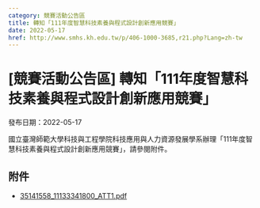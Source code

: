 ```yaml
---
category: 競賽活動公告區
title: 轉知「111年度智慧科技素養與程式設計創新應用競賽」
date: 2022-05-17
href: http://www.smhs.kh.edu.tw/p/406-1000-3685,r21.php?Lang=zh-tw
---
```


# [競賽活動公告區] 轉知「111年度智慧科技素養與程式設計創新應用競賽」

發布日期：2022-05-17

國立臺灣師範大學科技與工程學院科技應用與人力資源發展學系辦理「111年度智慧科技素養與程式設計創新應用競賽」，請參閱附件。

## 附件

- [35141558_11133341800_ATT1.pdf](https://www.smhs.kh.edu.tw/var/file/0/1000/attach/96/pta_3461_3365029_51403.pdf)

